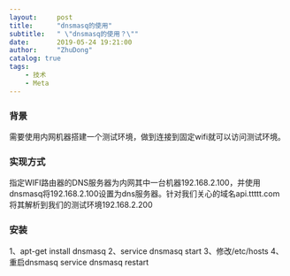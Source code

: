 ```yaml
---
layout:     post
title:      "dnsmasq的使用"
subtitle:   " \"dnsmasq的使用？\""
date:       2019-05-24 19:21:00
author:     "ZhuDong"
catalog: true
tags:
    - 技术
    - Meta
---
```


### 背景
需要使用内网机器搭建一个测试环境，做到连接到固定wifi就可以访问测试环境。

### 实现方式
指定WIFI路由器的DNS服务器为内网其中一台机器192.168.2.100，并使用dnsmasq将192.168.2.100设置为dns服务器。针对我们关心的域名api.ttttt.com 将其解析到我们的测试环境192.168.2.200

### 安装

1、apt-get install dnsmasq
2、service dnsmasq start
3、修改/etc/hosts
4、重启dnsmasq  service dnsmasq restart







